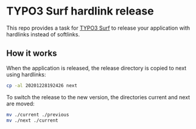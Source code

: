 # TYPO3 Surf hardlink release

This repo provides a task for [TYPO3 Surf](https://github.com/TYPO3/Surf)
to release your application with hardlinks instead of softlinks.

## How it works

When the application is released, the release directory is copied to next using hardlinks:

```bash
cp -al 20201228192426 next
```

To switch the release to the new version, the directories current and next are moved:

```bash
mv ./current ./previous
mv ./next ./current
```
